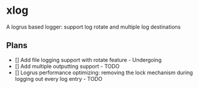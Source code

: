 # xlog
A logrus based logger: support log rotate and multiple log destinations

## Plans

- [] Add file logging support with rotate feature - Undergoing
- [] Add multiple outputting support - TODO
- [] Logrus performance optimizing: removing the lock mechanism during logging out every log entry - TODO
